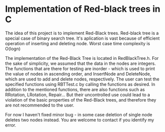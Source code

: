 # Implementation of Red-black trees in C
 
The idea of this project is to implement Red-Black trees. Red-black tree is a special case of binary search tree. It's aplication is vast because of efficient operation of inserting and deleting node. Worst case time complexity is O(logn)

The implementation of the Red-Black Tree is located in RedBlackTree.h. For the sake of simplicity, we assumed that the data in the nodes are integers.
The functions that are there for testing are inorder - which is used to print the value of nodes in ascending order, and InsertNode and DeleteNode, which are used to add and delete nodes, respectively. The user can test the specified functions using RBTTest.c by calling the functions as desired. In addition to the mentioned functions, there are also functions such as RRotation, LRotation, Repair... But their uncontrolled use could lead to a violation of the basic properties of the Red-Black trees, and therefore they are not recommended to the user.

For now I haven't fixed minor bug - in some case deletion of single node deletes two nodes instead. You are welcome to contact if you identify my error. 
